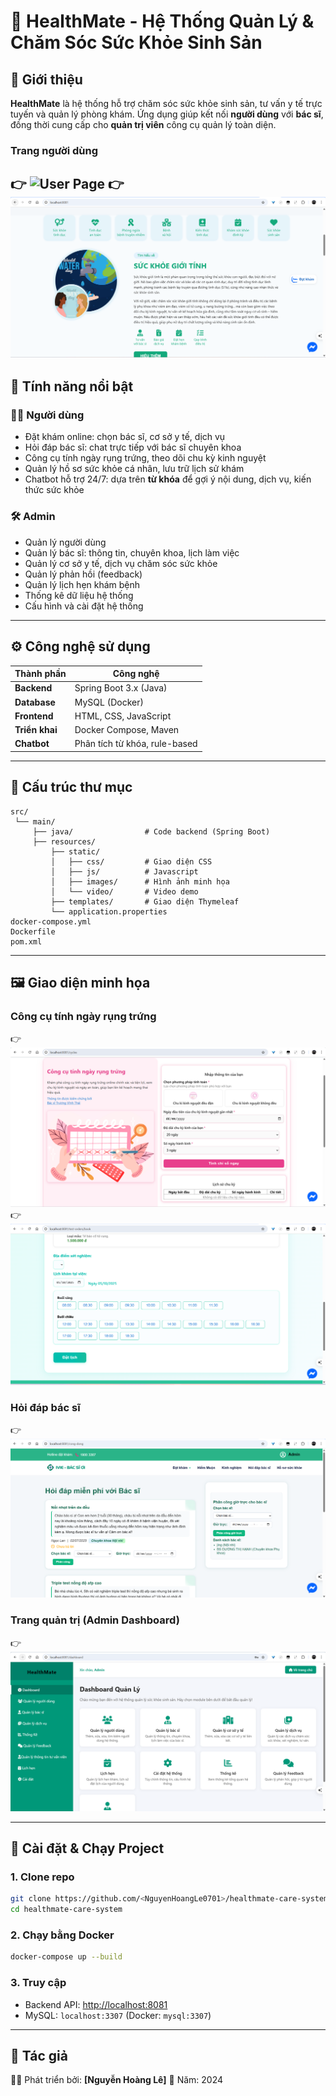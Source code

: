 # 🏥 HealthMate - Hệ Thống Quản Lý & Chăm Sóc Sức Khỏe Sinh Sản

## 📖 Giới thiệu

**HealthMate** là hệ thống hỗ trợ chăm sóc sức khỏe sinh sản, tư vấn y tế trực tuyến và quản lý phòng khám.
Ứng dụng giúp kết nối **người dùng** với **bác sĩ**, đồng thời cung cấp cho **quản trị viên** công cụ quản lý toàn diện.
### Trang người dùng
👉 ![User Page](src/main/resources/static/images/github/TrangChu.png)
👉 ![User Page](src/main/resources/static/images/github/TrangChu-2.png)
---

## 🚀 Tính năng nổi bật

### 👩‍⚕️ Người dùng

* Đặt khám online: chọn bác sĩ, cơ sở y tế, dịch vụ
* Hỏi đáp bác sĩ: chat trực tiếp với bác sĩ chuyên khoa
* Công cụ tính ngày rụng trứng, theo dõi chu kỳ kinh nguyệt
* Quản lý hồ sơ sức khỏe cá nhân, lưu trữ lịch sử khám
* Chatbot hỗ trợ 24/7: dựa trên **từ khóa** để gợi ý nội dung, dịch vụ, kiến thức sức khỏe

### 🛠️ Admin

* Quản lý người dùng
* Quản lý bác sĩ: thông tin, chuyên khoa, lịch làm việc
* Quản lý cơ sở y tế, dịch vụ chăm sóc sức khỏe
* Quản lý phản hồi (feedback)
* Quản lý lịch hẹn khám bệnh
* Thống kê dữ liệu hệ thống
* Cấu hình và cài đặt hệ thống

---

## ⚙️ Công nghệ sử dụng

| Thành phần     | Công nghệ                     |
| -------------- | ----------------------------- |
| **Backend**    | Spring Boot 3.x (Java)        |
| **Database**   | MySQL (Docker)                |
| **Frontend**   | HTML, CSS, JavaScript         |
| **Triển khai** | Docker Compose, Maven         |
| **Chatbot**    | Phân tích từ khóa, rule-based |

---

## 📂 Cấu trúc thư mục

```
src/
 └── main/
     ├── java/                # Code backend (Spring Boot)
     ├── resources/
         ├── static/
         │   ├── css/         # Giao diện CSS
         │   ├── js/          # Javascript
         │   ├── images/      # Hình ảnh minh họa
         │   └── video/       # Video demo
         ├── templates/       # Giao diện Thymeleaf
         └── application.properties
docker-compose.yml
Dockerfile
pom.xml
```

---

## 🖼️ Giao diện minh họa

### Công cụ tính ngày rụng trứng

👉 ![Ovulation Tool](src/main/resources/static/images/github/KhaiBaoChuKyKinhNguyet.png)
👉 ![Ovulation Tool](src/main/resources/static/images/github/DatXetNghiemSTIs-2.png)

### Hỏi đáp bác sĩ

👉 ![Doctor Q\&A](src/main/resources/static/images/github/HoiDapBacSy.png)

### Trang quản trị (Admin Dashboard)

👉 ![Admin Dashboard](src/main/resources/static/images/github/admin.png)

---

## 🔧 Cài đặt & Chạy Project

### 1. Clone repo

```bash
git clone https://github.com/<NguyenHoangLe0701>/healthmate-care-system.git
cd healthmate-care-system
```

### 2. Chạy bằng Docker

```bash
docker-compose up --build
```

### 3. Truy cập

* Backend API: [http://localhost:8081](http://localhost:8081)
* MySQL: `localhost:3307` (Docker: `mysql:3307`)

---

## 📌 Tác giả

👨‍💻 Phát triển bởi: **[Nguyễn Hoàng Lê]**
📅 Năm: 2024

